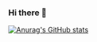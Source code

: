 ### Hi there 👋

[![Anurag's GitHub stats](https://github-readme-stats.vercel.app/api?username=Zakisee)](https://github.com/anuraghazra/github-readme-stats)

<!--
**Zakisee/Zakisee** is a ✨ _special_ ✨ repository because its `README.md` (this file) appears on your GitHub profile.

Here are some ideas to get you started:

- 🔭 I’m currently working on ...
- 🌱 I’m currently learning ...
- 👯 I’m looking to collaborate on ...
- 🤔 I’m looking for help with ...
- 💬 Ask me about ...
- 📫 How to reach me: ...
- 😄 Pronouns: ...
- ⚡ Fun fact: ...
-->
